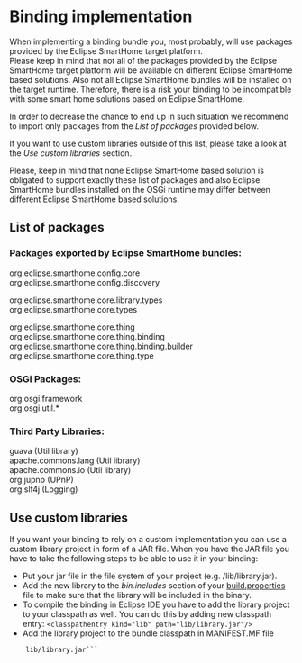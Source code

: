 # Binding implementation

When implementing a binding bundle you, most probably, will use packages provided by the Eclipse SmartHome target platform.  
Please keep in mind that not all of the packages provided by the Eclipse SmartHome target platform will be available on different Eclipse SmartHome based solutions. Also not all Eclipse SmartHome bundles will be installed on the target runtime. Therefore, there is a risk your binding to be incompatible with some smart home solutions based on Eclipse SmartHome.  

In order to decrease the chance to end up in such situation we recommend to import only packages from the *List of packages* provided below.  

If you want to use custom libraries outside of this list, please take a look at the *Use custom libraries* section.  

Please, keep in mind that none Eclipse SmartHome based solution is obligated to support exactly these list of packages and also Eclipse SmartHome bundles installed on the OSGi runtime may differ between different Eclipse SmartHome based solutions.  

## List of packages

### Packages exported by Eclipse SmartHome bundles:

 org.eclipse.smarthome.config.core  
 org.eclipse.smarthome.config.discovery  
 
 org.eclipse.smarthome.core.library.types  
 org.eclipse.smarthome.core.types  

 org.eclipse.smarthome.core.thing  
 org.eclipse.smarthome.core.thing.binding  
 org.eclipse.smarthome.core.thing.binding.builder  
 org.eclipse.smarthome.core.thing.type  
 
### OSGi Packages:

 org.osgi.framework  
 org.osgi.util.*
 
### Third Party Libraries:

 guava (Util library)  
 apache.commons.lang (Util library)  
 apache.commons.io (Util library)  
 org.jupnp (UPnP)  
 org.slf4j (Logging)  
 
 
## Use custom libraries

If you want your binding to rely on a custom implementation you can use a custom library project in form of a JAR file. 
When you have the JAR file you have to take the following steps to be able to use it in your binding:

 - Put your jar file in the file system of your project (e.g. /lib/library.jar).
 - Add the new library to the _bin.includes_ section of your [build.properties](http://help.eclipse.org/luna/index.jsp?topic=/org.eclipse.pde.doc.user/reference/pde_feature_generating_build.htm) file 
 to make sure that the library will be included in the binary.
 - To compile the binding in Eclipse IDE you have to add the library project to your classpath as well. You can do this by adding new classpath entry:
 `<classpathentry kind="lib" path="lib/library.jar"/>` 
 - Add the library project to the bundle classpath in MANIFEST.MF file  
  ```Bundle-ClassPath: .,
      lib/library.jar```
	  